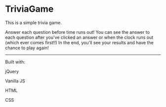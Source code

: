 # TriviaGame
This is a simple trivia game. 

Answer each question before time runs out!
You can see the answer to each question after you've clicked an answer or when the clock runs out (which ever comes first!!)
In the end, you'll see your results and have the chance to play again!

----------------------------------------
Built with:

jQuery

Vanilla JS

HTML

CSS

